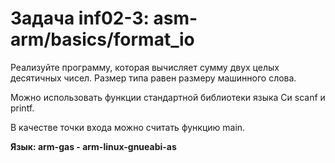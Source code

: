 # Задача inf02-3: asm-arm/basics/format_io
Реализуйте программу, которая вычисляет сумму двух целых десятичных чисел. Размер типа равен размеру машинного слова.

Можно использовать функции стандартной библиотеки языка Си scanf и printf.

В качестве точки входа можно считать функцию main.

__Язык:	arm-gas - arm-linux-gnueabi-as__
